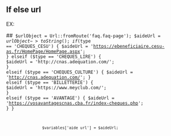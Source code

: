 
## If else  url
EX:

##<code>
	 $urlObject = Url::fromRoute('faq.faq-page');
						$aideUrl = $urlObject->toString();
						if ($type == 'CHEQUES_CESU') {
							$aideUrl = 'https://ebeneficiaire.cesu-as.fr/HomePage/HomePage.aspx';
						}
						elseif ($type == 'CHEQUES_LIRE') {
							$aideUrl = 'http://cnas.adequation.com/';
						}
						elseif ($type == 'CHEQUES_CULTURE') {
							$aideUrl = 'http://cnas.adequation.com/';
						}
						elseif ($type == 'BILLETTERIE') {
							$aideUrl = 'https://www.meyclub.com/';
						}
						elseif ($type == 'AVANTAGE') {
							$aideUrl = 'https://vosavantagescnas.cba.fr/index-cheques.php';
						}
					}

					$variables['aide_url'] = $aideUrl;
</code>
